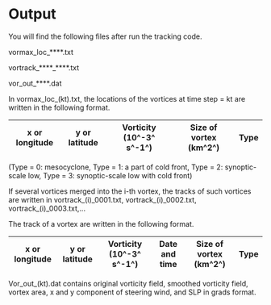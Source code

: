 Output
======

You will find the following files after run the tracking code.

vormax\_loc\_\*\*\*\*.txt

vortrack\_\*\*\*\*\_\*\*\*\*.txt

vor\_out\_\*\*\*\*.dat

In vormax\_loc\_(kt).txt, the locations of the vortices at time step =
kt are written in the following format.

|x or longitude  |y or latitude  |Vorticity (10^-3^ s^-1^)  |Size of vortex (km^2^)  |Type  |
|----------------|---------------|--------------------------|------------------------|------|

(Type = 0: mesocyclone, Type = 1: a part of cold front, Type = 2:
synoptic-scale low, Type = 3: synoptic-scale low with cold front)

If several vortices merged into the i-th vortex, the tracks of such
vortices are written in vortrack\_(i)\_0001.txt,
vortrack\_(i)\_0002.txt, vortrack\_(i)\_0003.txt,...

The track of a vortex are written in the following format.

|x or longitude  |y or latitude  |Vorticity (10^-3^ s^-1^)  | Date and time |Size of vortex (km^2^)  |Type  |
|----------------|---------------|--------------------------|---------------|------------------------|------|

Vor\_out\_(kt).dat contains original vorticity field, smoothed vorticity
field, vortex area, x and y component of steering wind, and SLP in grads
format.

